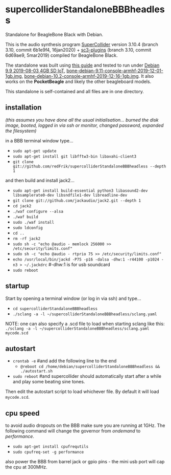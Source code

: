 # supercolliderStandaloneBBBheadless
Standalone for BeagleBone Black with Debian.

This is the audio synthesis program [SuperCollider](https://github.com/supercollider/supercollider) version 3.10.4 (branch 3.10, commit 6b1e9f4, 16jan2020) + [sc3-plugins](https://github.com/supercollider/sc3-plugins) (branch 3.10, commit 6d69ae9, 5mar2019) compiled for BeagleBone Black.

The standalone was built using [this guide](https://supercollider.github.io/development/building-beagleboneblack) and tested to run under [Debian 9.9 2019-08-03 4GB SD IoT](http://beagleboard.org/latest-images), [bone-debian-9.11-console-armhf-2019-12-01-1gb.img](https://elinux.org/Beagleboard:BeagleBoneBlack_Debian#Debian_Stretch_Console_Snapshot), [bone-debian-10.2-console-armhf-2019-12-16-1gb.img](https://elinux.org/Beagleboard:BeagleBoneBlack_Debian#Debian_Buster_Console_Snapshot). It also works on the **PocketBeagle** and likely the other beagleboard models.

This standalone is self-contained and all files are in one directory.

installation
--

_(this assumes you have done all the usual initialisation... burned the disk image, booted, logged in via ssh or monitor, changed password, expanded the filesystem)_

in a BBB terminal window type...

* `sudo apt-get update`
* `sudo apt-get install git libfftw3-bin libavahi-client3`
* `git clone git://github.com/redFrik/supercolliderStandaloneBBBheadless --depth 1`

and then build and install jack2...

* `sudo apt-get install build-essential python3 libasound2-dev libsamplerate0-dev libsndfile1-dev libreadline-dev`
* `git clone git://github.com/jackaudio/jack2.git --depth 1`
* `cd jack2`
* `./waf configure --alsa`
* `./waf build`
* `sudo ./waf install`
* `sudo ldconfig`
* `cd ..`
* `rm -rf jack2`
* `sudo sh -c "echo @audio - memlock 256000 >> /etc/security/limits.conf"`
* `sudo sh -c "echo @audio - rtprio 75 >> /etc/security/limits.conf"`
* `echo /usr/local/bin/jackd -P75 -p16 -dalsa -dhw:1 -r44100 -p1024 -n3 > ~/.jackdrc` #-dhw:1 is for usb soundcard
* `sudo reboot`

startup
--

Start by opening a terminal window (or log in via ssh) and type...

* `cd supercolliderStandaloneBBBheadless`
* `./sclang -a -l ~/supercolliderStandaloneBBBheadless/sclang.yaml`

NOTE: one can also specify a .scd file to load when starting sclang like this: `./sclang -a -l ~/supercolliderStandaloneBBBheadless/sclang.yaml mycode.scd`

autostart
--

* `crontab -e` #and add the following line to the end
  * `@reboot cd /home/debian/supercolliderStandaloneBBBheadless && ./autostart.sh`
* `sudo reboot` #and supercollider should automatically start after a while and play some beating sine tones.

Then edit the autostart script to load whichever file. By default it will load `mycode.scd`.

cpu speed
--

to avoid audio dropouts on the BBB make sure you are running at 1GHz. The following command will change the governor from *ondemand* to *performance*.

* `sudo apt-get install cpufrequtils`
* `sudo cpufreq-set -g performance`

also power the BBB from barrel jack or gpio pins - the mini usb port will cap the cpu at 300MHz.
